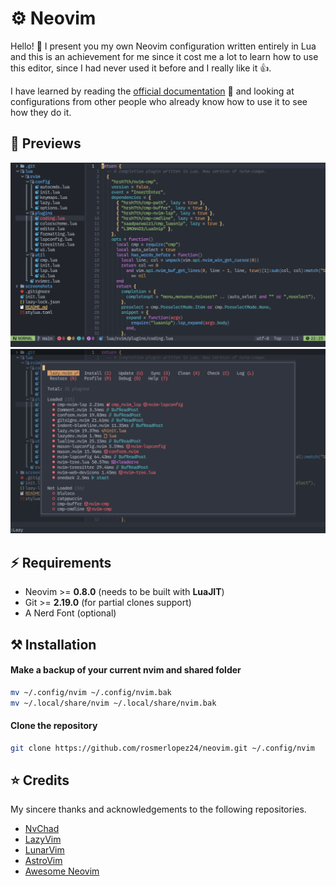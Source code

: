 # :gear: Neovim

Hello! :wave: I present you my own Neovim configuration written entirely in Lua and this is an achievement for me since it cost me a lot to learn how to use this editor, since I had never used it before and I really like it :+1:.

I have learned by reading the [official documentation](https://neovim.io/doc/user/) :bookmark_tabs: and looking at configurations from other people who already know how to use it to see how they do it.

## :star2: Previews
![Neovim](screenshots/screenshot_01.png)
![Neovim](screenshots/screenshot_02.png)

## :zap: Requirements

- Neovim >= **0.8.0** (needs to be built with **LuaJIT**)
- Git >= **2.19.0** (for partial clones support)
- A Nerd Font (optional)

## :hammer_and_pick: Installation

#### Make a backup of your current nvim and shared folder

```bash
mv ~/.config/nvim ~/.config/nvim.bak
mv ~/.local/share/nvim ~/.local/share/nvim.bak
```

#### Clone the repository

```bash
git clone https://github.com/rosmerlopez24/neovim.git ~/.config/nvim
```

## :star: Credits
My sincere thanks and acknowledgements to the following repositories.

- [NvChad](https://github.com/NvChad/NvChad)
- [LazyVim](https://github.com/LazyVim/LazyVim)
- [LunarVim](https://github.com/LunarVim/LunarVim)
- [AstroVim](https://github.com/AstroNvim/AstroNvim)
- [Awesome Neovim](https://github.com/rockerBOO/awesome-neovim)
